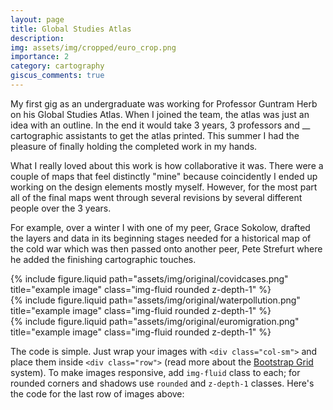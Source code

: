 ```yaml
---
layout: page
title: Global Studies Atlas
description: 
img: assets/img/cropped/euro_crop.png
importance: 2
category: cartography
giscus_comments: true
---
```


My first gig as an undergraduate was working for Professor Guntram Herb on his Global Studies Atlas. When I joined the team, the atlas was just an idea with an outline. In the end it would take 3 years, 3 professors and __ cartographic assistants to get the atlas printed. This summer I had the pleasure of finally holding the completed work in my hands. 

What I really loved about this work is how collaborative it was. There were a couple of maps that feel distinctly "mine" because coincidently I ended up working on the design elements mostly myself. However, for the most part all of the final maps went through several revisions by several different people over the 3 years. 

For example, over a winter I with one of my peer, Grace Sokolow, drafted the layers and data in its beginning stages needed for a historical map of the cold war which was then passed onto another peer, Pete Strefurt where he added the finishing cartographic touches. 

<div class="row justify-content-sm-center">
  <div class="col-sm-8 mt-3 mt-md-0">
    {% include figure.liquid path="assets/img/original/covidcases.png" title="example image" class="img-fluid rounded z-depth-1" %}
  </div>
  <div class="col-sm-4 mt-3 mt-md-0">
    {% include figure.liquid path="assets/img/original/waterpollution.png" title="example image" class="img-fluid rounded z-depth-1" %}
  </div>
</div>

<div class="row justify-content-sm-center">
  <div class="col-sm-8 mt-3 mt-md-0">
    {% include figure.liquid path="assets/img/original/euromigration.png" title="example image" class="img-fluid rounded z-depth-1" %}
  </div>
</div>

The code is simple.
Just wrap your images with `<div class="col-sm">` and place them inside `<div class="row">` (read more about the <a href="https://getbootstrap.com/docs/4.4/layout/grid/">Bootstrap Grid</a> system).
To make images responsive, add `img-fluid` class to each; for rounded corners and shadows use `rounded` and `z-depth-1` classes.
Here's the code for the last row of images above:


